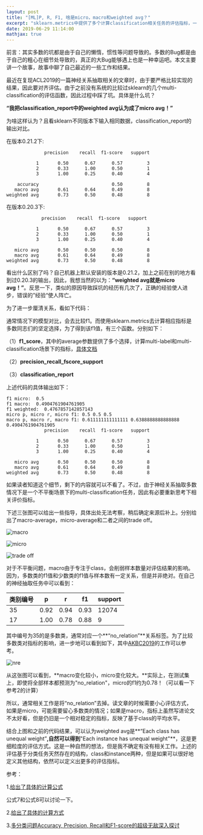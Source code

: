 ```yaml
---
layout: post
title: "[ML]P, R, F1, 啥是micro，macro和weighted avg？"
excerpt: "sklearn.metrics中提供了多个计算classification相关任务的评估指标，一些函数功能类似，例如f1\_score，precison\_recall\_fscore\_support和classification\_report等。此外，版本不一致情况下，函数的计算输出也不一定相同。"
date: 2019-06-29 11:14:00
mathjax: true
---
```



前言：其实多数的坑都是由于自己的懒惰，惯性等问题导致的。多数的Bug都是由于自己的粗心在细节处导致的，真正的大Bug能够遇上也是一种幸运吧。本文主要讲一个故事，故事中聊了自己最近的一些工作和结果。

最近在复现ACL2019的一篇神经关系抽取相关的文章时，由于要严格比较实现的结果，因此要对齐评估。由于之前没有系统的比较过sklearn的几个multi-classification的评估函数，因此过程中踩了坑。具体是什么坑？

**“我把classification\_report中的weighted avg认为成了micro avg！”**

为啥这样认为？且看sklearn不同版本下输入相同数据，classification\_report的输出对比。

在版本0.21.2下:

```
              precision    recall  f1-score   support

           1       0.50      0.67      0.57         3
           2       0.33      1.00      0.50         1
           3       1.00      0.25      0.40         4

    accuracy                           0.50         8
   macro avg       0.61      0.64      0.49         8
weighted avg       0.73      0.50      0.48         8
```

在版本0.20.3下:

```
             precision    recall  f1-score   support

           1       0.50      0.67      0.57         3
           2       0.33      1.00      0.50         1
           3       1.00      0.25      0.40         4

   micro avg       0.50      0.50      0.50         8
   macro avg       0.61      0.64      0.49         8
weighted avg       0.73      0.50      0.48         8

```

看出什么区别了吗？自己机器上默认安装的版本是0.21.2，加上之前在别的地方看到过0.20.3的输出，因此，我想当然的以为：**“weighted avg就是micro avg！”**。反思一下，类似的原因导致踩坑的经历有几次了，正确的经验使人进步，错误的”经验“使人阵亡。

为了进一步厘清关系，看如下代码：

<script src="https://gist.github.com/zhpmatrix/149c1db43aa5c8820c506a7a6347656d.js"></script>


通常情况下的模型对比，会去比较f1。而使用sklearn.metrics去计算相应指标是多数同志们的坚定选择，为了得到该f1值，有三个函数。分别如下：

（1）**f1\_score**，其中的average参数提供了多个选择，计算multi-label和multi-classification场景下的指标，[具体文档](https://scikit-learn.org/stable/modules/generated/sklearn.metrics.f1_score.html)

（2）**precision\_recall\_fscore\_support**

（3）**classification\_report**

上述代码的具体输出如下：

```
f1 micro:  0.5
f1 macro:  0.4904761904761905
f1 weighted:  0.4767857142857143
micro p, micro r, micro f1: 0.5 0.5 0.5
macro p, macro r, macro f1: 0.611111111111111 0.6388888888888888 0.4904761904761905
              precision    recall  f1-score   support

           1       0.50      0.67      0.57         3
           2       0.33      1.00      0.50         1
           3       1.00      0.25      0.40         4

   micro avg       0.50      0.50      0.50         8
   macro avg       0.61      0.64      0.49         8
weighted avg       0.73      0.50      0.48         8
```

如果读者知道这个细节，剩下的内容就可以不看了。不过，由于神经关系抽取多数情况下是一个不平衡场景下的multi-classification任务，因此有必要重新思考下相关评价指标。

下述三张图可以给出一些指导，具体出处无法考察，稍后确定来源后补上。分别给出了macro-average，micro-average和二者之间的trade off。

![macro](https://images2018.cnblogs.com/blog/1366679/201804/1366679-20180413180201734-1205637646.png)

![micro](https://images2018.cnblogs.com/blog/1366679/201804/1366679-20180413180147402-1119858334.png)

![trade off](https://images2018.cnblogs.com/blog/1366679/201804/1366679-20180413180328627-591627955.png)

对于不平衡问题，macro由于专注于class，会削弱样本数量对评估结果的影响。因为，多数类的f1值和少数类的f1值与样本数有一定关系，但是并非绝对。在自己的神经抽取任务中可以看到：

|类别编号|p|r|f1|support|
|------|------|------|------|------|
|35|0.92|0.94|0.93|12074|
|17|1.00|0.78|0.88|9|

其中编号为35的是多数类，通常对应一个**“no_relation”**关系标签。为了比较多数类对指标的影响，进一步地可以看到如下，其中[AKBC2019](https://github.com/DFKI-NLP/TRE)的工作可以参考。

![nre](http://wx3.sinaimg.cn/mw690/aba7d18bly1g4iij4mds1j20om0tw0w7.jpg)

从这张图可以看到，**macro变化较小，micro变化较大。**实际上，在测试集上，即使将全部样本都预测为"no\_relation"，micro的f1约为0.78！（可以看一下参考2的计算）

所以，通常相关工作是将“no_relation”去掉。读文章的时候需要小心评估方式，如果是micro，可能需要留心多数类的情况；如果是macro，指标上虽然写进论文不太好看，但是仍旧是一个相对稳定的指标，反映了基于class的平均水平。

结合上图和之前的代码结果，可以认为weighted avg是**“Each class has unequal weight”**,自然可以得到**"Each instance has unequal weight"**，这是更细粒度的评估方式。这是一种自然的想法，但是我不确定有没有相关工作。上述的评估基于分类任务天然存在的结构，class和instance两种，但是如果可以很好地定义其他结构，依然可以定义出更多的评估指标。


参考：

1.[给出了具体的计算公式](https://www.cnblogs.com/robert-dlut/p/5276927.html)

公式7和公式8可以讨论一下。

2.[给出了具体的计算方式](https://www.cnblogs.com/techengin/p/8962024.html)

3.[多分类问题Accuracy, Precision, Recall和F1-score的超级无敌深入探讨](https://zhuanlan.zhihu.com/p/147663370?utm_source=qq&utm_medium=social&utm_oi=52727124066304)







